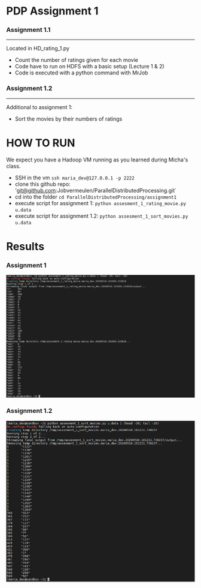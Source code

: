 # PDP Assignment 1

### Assignment 1.1
-------------

Located in HD_rating_1.py

- Count the number of ratings given for each movie 
- Code have to run on HDFS with a basic setup (Lecture 1 & 2) 
- Code is executed with a python command with MrJob

### Assignment 1.2
-------------

Additional to assignment 1:
- Sort the movies by their numbers of ratings

# HOW TO RUN

We expect you have a Hadoop VM running as you learned during Micha's class.

- SSH in the vm `ssh maria_dev@127.0.0.1 -p 2222`
- clone this github repo: 'git@github.com:Jobvermeulen/ParallelDistributedProcessing.git`
- cd into the folder `cd ParallelDistributedProcessing/assignment1`
- execute script for assignment 1: `python assesment_1_rating_movie.py u.data`
- execute script for assignment 1.2: `python assesment_1_sort_movies.py u.data`

# Results

### Assignment 1
![](pdp-assesment1.png)

### Assignment 1.2
![](pdp-assesment1-2.png)

